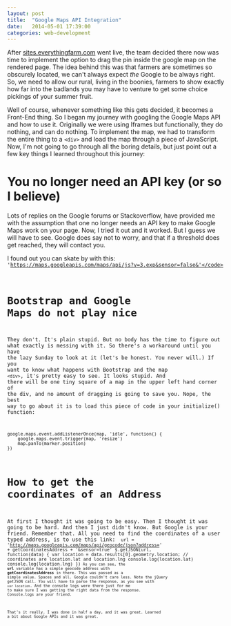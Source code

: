 ```yaml
---
layout: post
title:  "Google Maps API Integration"
date:   2014-05-01 17:39:00
categories: web-development
---
```


After [sites.everythingfarm.com](http://sites.everythingfarm.com) went live, the team decided there now was time to implement the option to drag the pin inside the google map on the rendered page. The idea behind this was that farmers are sometimes so obscurely located, we can't always expect *the* Google to be always right. So, we need to allow our rural, living in the boonies, farmers to show exactly how far into the badlands you may have to venture to get some choice pickings of your summer fruit.

Well of course, whenever something like this gets decided, it becomes a Front-End thing. So I began my journey with googling the Google Maps API and how to use it. Originally we were using Iframes but functionally, they do nothing, and can do nothing. To implement the map, we had to transform the entire thing to a `<div>` and load the map through a piece of JavaScript. Now, I'm not going to go through all the boring details, but just point out a few key things I learned throughout this journey:

You no longer need an API key (or so I believe)
=============

Lots of replies on the Google forums or Stackoverflow, have provided me with the assumption that one no longer needs an API key to make Google Maps work on your page. Now, I tried it out and it worked. But I guess we will have to see. Google does say not to worry, and that if a threshold does get reached, they will contact you. 

I found out you can skate by with this:
	<code>'https://maps.googleapis.com/maps/api/js?v=3.exp&sensor=false&'</code>

Bootstrap and Google Maps do not play nice
=================

They don't. It's plain stupid. But no body has the time to figure out what exactly is messing with it. So there's a workaround until you have the lazy Sunday to look at it (let's be honest. You never will.) If you want to know what happens with Bootstrap and the map `<div>`, it's pretty easy to see. It looks stupid. And there will be one tiny square of a map in the upper left hand corner of the div, and no amount of dragging is going to save you. Nope, the best way to go about it is to load this piece of code in your initialize() function:
	
	google.maps.event.addListenerOnce(map, 'idle', function() {
		google.maps.event.trigger(map, 'resize')
		map.panTo(marker.position)
	})

How to get the coordinates of an Address
====================

At first I thought it was going to be easy. Then I thought it was going to be hard. And then I just didn't know. But Google is your friend. Remember that. All you need to find the coordinates of a user typed address, is to use this link:
		<code>	 url = 'http://maps.googleapis.com/maps/api/geocode/json?address=' + getCoordinatesAddress + '&sensor=true'
	        $.getJSON(url, function(data) {
	            var location = data.results[0].geometry.location;
	            // coordinates are location.lat and location.lng
	            console.log(location.lat)
	            console.log(location.lng)
	        })<code>
 As you can see, the <strong>url</strong> variable has a simple geocode address with <strong>getCoordinatesAddress</strong> in there. This was passed as a simple value. Spaces and all. Google couldn't care less. Note the jQuery getJSON call. You will have to parse the response, as you see with `var location`. And the console logs were there just for me to make sure I was getting the right data from the response. Console.logs are your friend.

 That's it really. I was done in half a day, and it was great. Learned a bit about Google APIs and it was great.